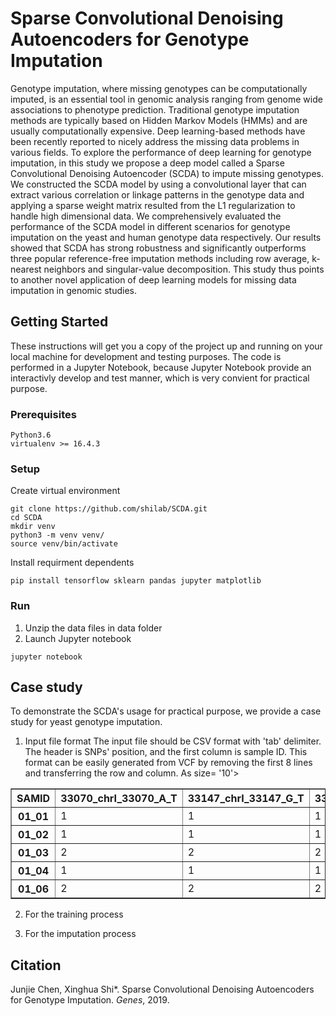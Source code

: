 # Sparse Convolutional Denoising Autoencoders for Genotype Imputation
Genotype imputation, where missing genotypes can be computationally imputed, is an essential tool in genomic analysis ranging from genome wide associations to phenotype prediction. Traditional genotype imputation methods are typically based on Hidden Markov Models (HMMs) and are usually computationally expensive. Deep learning-based methods have been recently reported to nicely address the missing data problems in various fields. To explore the performance of deep learning for genotype imputation, in this study we propose a deep model called a Sparse Convolutional Denoising Autoencoder (SCDA) to impute missing genotypes. We constructed the SCDA model by using a convolutional layer that can extract various correlation or linkage patterns in the genotype data and applying a sparse weight matrix resulted from the L1 regularization to handle high dimensional data. We comprehensively evaluated the performance of the SCDA model in different scenarios for genotype imputation on the yeast and human genotype data respectively. Our results showed that SCDA has strong robustness and significantly outperforms three popular reference-free imputation methods including row average, k-nearest neighbors and singular-value decomposition. This study thus points to another novel application of deep learning models for missing data imputation in genomic studies. 

## Getting Started
These instructions will get you a copy of the project up and running on your local machine for development and testing purposes. The code is performed in a Jupyter Notebook, because Jupyter Notebook provide an interactivly develop and test manner, which is very convient for practical purpose. 

### Prerequisites
```
Python3.6 
virtualenv >= 16.4.3
```

### Setup
Create virtual environment
```
git clone https://github.com/shilab/SCDA.git
cd SCDA
mkdir venv
python3 -m venv venv/
source venv/bin/activate
```

Install requirment dependents
```
pip install tensorflow sklearn pandas jupyter matplotlib
```

### Run
1. Unzip the data files in data folder
2. Launch Jupyter notebook
```
jupyter notebook
```

## Case study
To demonstrate the SCDA's usage for practical purpose, we provide a case study for yeast genotype imputation.

1. Input file format
The input file should be CSV format with 'tab' delimiter. The header is SNPs' position, and the first column is sample ID. This format can be easily generated from VCF by removing the first 8 lines and transferring the row and column. As 
<font> size= '10'>
<table border="1">
  <thead>
    <tr style="text-align: right">
      <th>SAMID</th>
      <th>33070_chrI_33070_A_T</th>
      <th>33147_chrI_33147_G_T</th>
      <th>33152_chrI_33152_T_C</th>
      <th>33200_chrI_33200_C_T</th>
    </tr>
  </thead>
  <tbody>
    <tr>
      <th>01_01</th>
      <td>1</td>
      <td>1</td>
      <td>1</td>
      <td>1</td>
    </tr>
    <tr>
      <th>01_02</th>
      <td>1</td>
      <td>1</td>
      <td>1</td>
      <td>1</td>
    </tr>
    <tr>
      <th>01_03</th>
      <td>2</td>
      <td>2</td>
      <td>2</td>
      <td>2</td>
    </tr>
    <tr>
      <th>01_04</th>
      <td>1</td>
      <td>1</td>
      <td>1</td>
      <td>1</td>
    </tr>
    <tr>
      <th>01_06</th>
      <td>2</td>
      <td>2</td>
      <td>2</td>
      <td>2</td>
    </tr>
  </tbody>
</table>
</font>

2. For the training process



3. For the imputation process






## Citation
Junjie Chen, Xinghua Shi\*. Sparse Convolutional Denoising Autoencoders for Genotype Imputation. *Genes*, 2019.